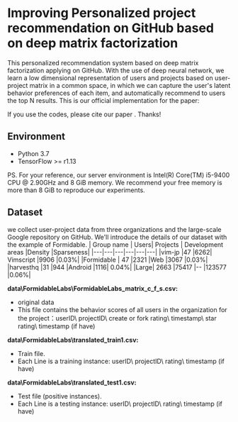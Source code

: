 # Improving Personalized project recommendation on GitHub based on deep matrix factorization
This personalized recommendation system based on deep matrix factorization applying on GitHub. With the use of deep neural network, we learn a low dimensional representation of users and projects based on user-project matrix in a common space, in which we can capture the user's latent behavior preferences of each item, and automatically recommend to users the top N results.
This is our official implementation for the paper:
<!-- Xiangnan He, Zhankui He, Xiaoyu Du & Tat-Seng Chua. 2018. **Adversarial Personalized Ranking for Recommendation**  , In *Proceedings of SIGIR'18*.   
(Corresponding Author: [Dr. Xiangnan He](http://www.comp.nus.edu.sg/~xiangnan/)) -->
If you use the codes, please cite our paper . Thanks!
## Environment
- Python 3.7
- TensorFlow >= r1.13

PS. For your reference, our server environment is Intel(R) Core(TM) i5-9400 CPU @ 2.90GHz and 8 GiB memory. We recommend your free memory is more than 8 GiB to reproduce our experiments.

## Dataset
we collect user-project data from three organizations and the large-scale Google repository on GitHub. We'll introduce the details of our dataset with the example of Formidable.
| Group name | Users|	Projects |	Development areas	|Density	|Sparseness|
|---|---|---|---|---|---|
|vim-jp 	|47	|6262|	Vimscript	|9906	|0.03%|
|Formidable |	47	|2321	|Web 	|3067	|0.03%|
|harvesthq 	|31	|944	|Android	|1116|	0.04%|
|Large|	2663	|75417	|--	|123577	|0.06%|

**data\FormidableLabs\FormidableLabs_matrix_c_f_s.csv:**
- original data
- This file contains the behavior scores of all users in the organization for the project：userID\ projectID\ create or fork rating\ timestamp\ star rating\ timestamp (if have)

**data\FormidableLabs\translated_train1.csv:**
- Train file.
- Each Line is a training instance: userID\ projectID\ rating\ timestamp (if have)

**data\FormidableLabs\translated_test1.csv:**
- Test file (positive instances).
- Each Line is a testing instance: userID\ projectID\ rating\ timestamp (if have)
